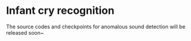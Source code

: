 # Infant cry recognition
The source codes and checkpoints for anomalous sound detection will be released soon~
